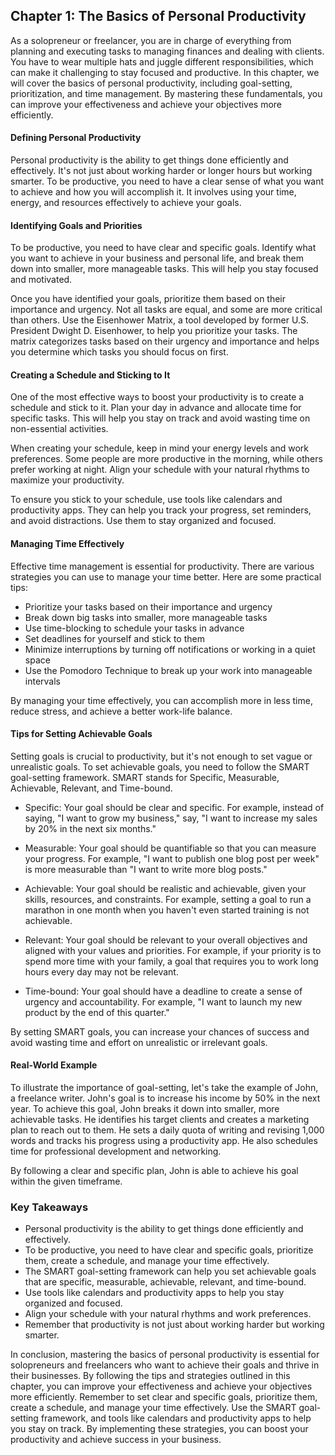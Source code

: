 ## Chapter 1: The Basics of Personal Productivity


As a solopreneur or freelancer, you are in charge of everything from planning and executing tasks to managing finances and dealing with clients. You have to wear multiple hats and juggle different responsibilities, which can make it challenging to stay focused and productive. In this chapter, we will cover the basics of personal productivity, including goal-setting, prioritization, and time management. By mastering these fundamentals, you can improve your effectiveness and achieve your objectives more efficiently.

#### Defining Personal Productivity
Personal productivity is the ability to get things done efficiently and effectively. It's not just about working harder or longer hours but working smarter. To be productive, you need to have a clear sense of what you want to achieve and how you will accomplish it. It involves using your time, energy, and resources effectively to achieve your goals.

#### Identifying Goals and Priorities 
To be productive, you need to have clear and specific goals. Identify what you want to achieve in your business and personal life, and break them down into smaller, more manageable tasks. This will help you stay focused and motivated.

Once you have identified your goals, prioritize them based on their importance and urgency. Not all tasks are equal, and some are more critical than others. Use the Eisenhower Matrix, a tool developed by former U.S. President Dwight D. Eisenhower, to help you prioritize your tasks. The matrix categorizes tasks based on their urgency and importance and helps you determine which tasks you should focus on first.

#### Creating a Schedule and Sticking to It
One of the most effective ways to boost your productivity is to create a schedule and stick to it. Plan your day in advance and allocate time for specific tasks. This will help you stay on track and avoid wasting time on non-essential activities.

When creating your schedule, keep in mind your energy levels and work preferences. Some people are more productive in the morning, while others prefer working at night. Align your schedule with your natural rhythms to maximize your productivity.

To ensure you stick to your schedule, use tools like calendars and productivity apps. They can help you track your progress, set reminders, and avoid distractions. Use them to stay organized and focused.

#### Managing Time Effectively 
Effective time management is essential for productivity. There are various strategies you can use to manage your time better. Here are some practical tips:

-   Prioritize your tasks based on their importance and urgency
-   Break down big tasks into smaller, more manageable tasks
-   Use time-blocking to schedule your tasks in advance
-   Set deadlines for yourself and stick to them
-   Minimize interruptions by turning off notifications or working in a quiet space
-   Use the Pomodoro Technique to break up your work into manageable intervals

By managing your time effectively, you can accomplish more in less time, reduce stress, and achieve a better work-life balance.

#### Tips for Setting Achievable Goals
Setting goals is crucial to productivity, but it's not enough to set vague or unrealistic goals. To set achievable goals, you need to follow the SMART goal-setting framework. SMART stands for Specific, Measurable, Achievable, Relevant, and Time-bound.

-   Specific: Your goal should be clear and specific. For example, instead of saying, "I want to grow my business," say, "I want to increase my sales by 20% in the next six months."
-   Measurable: Your goal should be quantifiable so that you can measure your progress. For example, "I want to publish one blog post per week" is more measurable than "I want to write more blog posts."
-   Achievable: Your goal should be realistic and achievable, given your skills, resources, and constraints. For example, setting a goal to run a marathon in one month when you haven't even started training is not achievable.

-   Relevant: Your goal should be relevant to your overall objectives and aligned with your values and priorities. For example, if your priority is to spend more time with your family, a goal that requires you to work long hours every day may not be relevant.
-   Time-bound: Your goal should have a deadline to create a sense of urgency and accountability. For example, "I want to launch my new product by the end of this quarter."

By setting SMART goals, you can increase your chances of success and avoid wasting time and effort on unrealistic or irrelevant goals.

#### Real-World Example 
To illustrate the importance of goal-setting, let's take the example of John, a freelance writer. John's goal is to increase his income by 50% in the next year. To achieve this goal, John breaks it down into smaller, more achievable tasks. He identifies his target clients and creates a marketing plan to reach out to them. He sets a daily quota of writing and revising 1,000 words and tracks his progress using a productivity app. He also schedules time for professional development and networking.

By following a clear and specific plan, John is able to achieve his goal within the given timeframe.

### Key Takeaways

-   Personal productivity is the ability to get things done efficiently and effectively.
-   To be productive, you need to have clear and specific goals, prioritize them, create a schedule, and manage your time effectively.
-   The SMART goal-setting framework can help you set achievable goals that are specific, measurable, achievable, relevant, and time-bound.
-   Use tools like calendars and productivity apps to help you stay organized and focused.
-   Align your schedule with your natural rhythms and work preferences.
-   Remember that productivity is not just about working harder but working smarter.

In conclusion, mastering the basics of personal productivity is essential for solopreneurs and freelancers who want to achieve their goals and thrive in their businesses. By following the tips and strategies outlined in this chapter, you can improve your effectiveness and achieve your objectives more efficiently. Remember to set clear and specific goals, prioritize them, create a schedule, and manage your time effectively. Use the SMART goal-setting framework, and tools like calendars and productivity apps to help you stay on track. By implementing these strategies, you can boost your productivity and achieve success in your business.